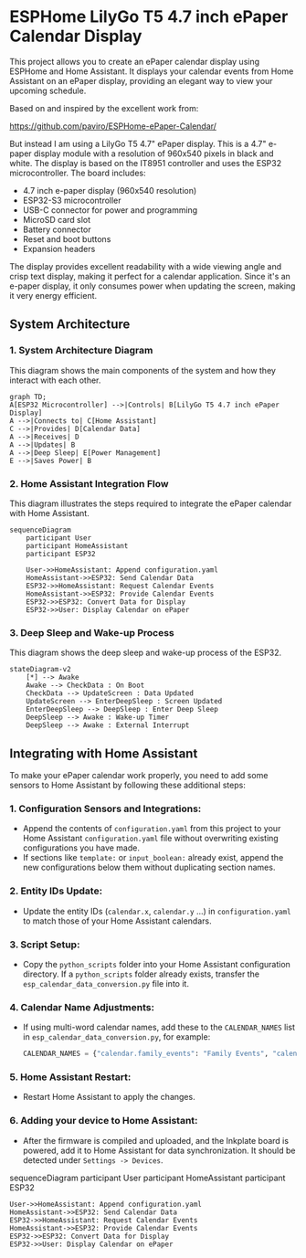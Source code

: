 # ESPHome LilyGo T5 4.7 inch ePaper Calendar Display

This project allows you to create an ePaper calendar display using ESPHome and Home Assistant. It displays your calendar events from Home Assistant on an ePaper display, providing an elegant way to view your upcoming schedule.

Based on and inspired by the excellent work from:

https://github.com/paviro/ESPHome-ePaper-Calendar/

But instead I am using a LilyGo T5 4.7" ePaper display. This is a 4.7" e-paper display module with a resolution of 960x540 pixels in black and white. The display is based on the IT8951 controller and uses the ESP32 microcontroller. The board includes:

- 4.7 inch e-paper display (960x540 resolution)
- ESP32-S3 microcontroller
- USB-C connector for power and programming
- MicroSD card slot
- Battery connector
- Reset and boot buttons
- Expansion headers

The display provides excellent readability with a wide viewing angle and crisp text display, making it perfect for a calendar application. Since it's an e-paper display, it only consumes power when updating the screen, making it very energy efficient.

## System Architecture

### 1. System Architecture Diagram

This diagram shows the main components of the system and how they interact with each other.

```mermaid
graph TD;
A[ESP32 Microcontroller] -->|Controls| B[LilyGo T5 4.7 inch ePaper Display]
A -->|Connects to| C[Home Assistant]
C -->|Provides| D[Calendar Data]
A -->|Receives| D
A -->|Updates| B
A -->|Deep Sleep| E[Power Management]
E -->|Saves Power| B
```

### 2. Home Assistant Integration Flow

This diagram illustrates the steps required to integrate the ePaper calendar with Home Assistant.

```mermaid
sequenceDiagram
    participant User
    participant HomeAssistant
    participant ESP32

    User->>HomeAssistant: Append configuration.yaml
    HomeAssistant->>ESP32: Send Calendar Data
    ESP32->>HomeAssistant: Request Calendar Events
    HomeAssistant->>ESP32: Provide Calendar Events
    ESP32->>ESP32: Convert Data for Display
    ESP32->>User: Display Calendar on ePaper
```

### 3. Deep Sleep and Wake-up Process

This diagram shows the deep sleep and wake-up process of the ESP32.

```mermaid
stateDiagram-v2
    [*] --> Awake
    Awake --> CheckData : On Boot
    CheckData --> UpdateScreen : Data Updated
    UpdateScreen --> EnterDeepSleep : Screen Updated
    EnterDeepSleep --> DeepSleep : Enter Deep Sleep
    DeepSleep --> Awake : Wake-up Timer
    DeepSleep --> Awake : External Interrupt
```

## Integrating with Home Assistant

To make your ePaper calendar work properly, you need to add some sensors to Home Assistant by following these additional steps:

### 1. Configuration Sensors and Integrations:

- Append the contents of `configuration.yaml` from this project to your Home Assistant `configuration.yaml` file without overwriting existing configurations you have made.
- If sections like `template:` or `input_boolean:` already exist, append the new configurations below them without duplicating section names.

### 2. Entity IDs Update:

- Update the entity IDs (`calendar.x`, `calendar.y` ...) in `configuration.yaml` to match those of your Home Assistant calendars.

### 3. Script Setup:

- Copy the `python_scripts` folder into your Home Assistant configuration directory. If a `python_scripts` folder already exists, transfer the `esp_calendar_data_conversion.py` file into it.

### 4. Calendar Name Adjustments:

- If using multi-word calendar names, add these to the `CALENDAR_NAMES` list in `esp_calendar_data_conversion.py`, for example:
  ```python
  CALENDAR_NAMES = {"calendar.family_events": "Family Events", "calendar.work_events": "Work Events"}
  ```

### 5. Home Assistant Restart:

- Restart Home Assistant to apply the changes.

### 6. Adding your device to Home Assistant:

- After the firmware is compiled and uploaded, and the Inkplate board is powered, add it to Home Assistant for data synchronization. It should be detected under `Settings -> Devices`.

sequenceDiagram
participant User
participant HomeAssistant
participant ESP32

    User->>HomeAssistant: Append configuration.yaml
    HomeAssistant->>ESP32: Send Calendar Data
    ESP32->>HomeAssistant: Request Calendar Events
    HomeAssistant->>ESP32: Provide Calendar Events
    ESP32->>ESP32: Convert Data for Display
    ESP32->>User: Display Calendar on ePaper
